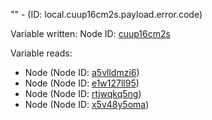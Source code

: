 "" - (ID: local.cuup16cm2s.payload.error.code)

Variable written:
Node ID: [cuup16cm2s](../nodes/cuup16cm2s.md)

Variable reads:
* Node (Node ID: [a5vlldmzi6](../nodes/a5vlldmzi6.md))
* Node (Node ID: [e1w127ll95](../nodes/e1w127ll95.md))
* Node (Node ID: [rtjwqkq5ng](../nodes/rtjwqkq5ng.md))
* Node (Node ID: [x5v48y5oma](../nodes/x5v48y5oma.md))
